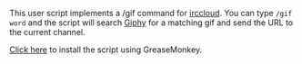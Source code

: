 This user script implements a /gif command for [irccloud](https://www.irccloud.com/). You can type `/gif word` and the script will search [Giphy](http://giphy.com/) for a matching gif and send the URL to the current channel.

[Click here](https://raw.githubusercontent.com/luser/irccloud-gifcommand/master/irccloud_gif.user.js) to install the script using GreaseMonkey.
